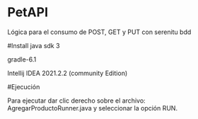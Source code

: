 # PetAPI
Lógica para el consumo de POST, GET y PUT con serenitu bdd

#Install
java sdk 3

gradle-6.1

Intellij IDEA 2021.2.2 (community Edition)

#Ejecución

Para ejecutar dar clic derecho sobre el archivo: AgregarProductoRunner.java y seleccionar la opción RUN.
